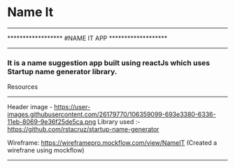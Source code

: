 # Name It

  
_______________________________________________________________________________________________
******************    #NAME IT APP   *******************
_______________________________________________________________________________________________


### It is a name suggestion app built using reactJs which uses Startup name generator library.

Resources
_______________________________________________________________________________________________

Header image - https://user-images.githubusercontent.com/26179770/106359099-693e3380-6336-11eb-8069-9e36f25de5ca.png
Library used :- https://github.com/rstacruz/startup-name-generator

Wireframe: https://wireframepro.mockflow.com/view/NameIT
(Created a wirefrane using mockflow)

_______________________________________________________________________________________________
